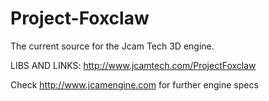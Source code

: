 Project-Foxclaw
===============
The current source for the Jcam Tech 3D engine.

LIBS AND LINKS:
	http://www.jcamtech.com/ProjectFoxclaw
	
Check http://www.jcamengine.com for further engine specs
